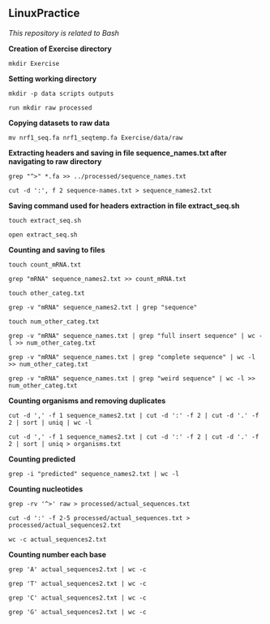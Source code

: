 ## LinuxPractice

*This repository is related to Bash*

**Creation of Exercise directory**
```
mkdir Exercise

```
**Setting working directory**
```
mkdir -p data scripts outputs

run mkdir raw processed
```
**Copying datasets to raw data**
```
mv nrf1_seq.fa nrf1_seqtemp.fa Exercise/data/raw
```
**Extracting headers and saving in file sequence_names.txt after navigating to raw directory**
```
grep "^>" *.fa >> ../processed/sequence_names.txt

cut -d ':', f 2 sequence-names.txt > sequence_names2.txt
```
**Saving command used for headers extraction in file extract_seq.sh**
```
touch extract_seq.sh

open extract_seq.sh
```
**Counting and saving to files**
```
touch count_mRNA.txt

grep "mRNA" sequence_names2.txt >> count_mRNA.txt

touch other_categ.txt

grep -v "mRNA" sequence_names2.txt | grep "sequence"

touch num_other_categ.txt

grep -v "mRNA" sequence_names.txt | grep "full insert sequence" | wc -l >> num_other_categ.txt

grep -v "mRNA" sequence_names.txt | grep "complete sequence" | wc -l >> num_other_categ.txt

grep -v "mRNA" sequence_names.txt | grep "weird sequence" | wc -l >> num_other_categ.txt

```
**Counting organisms and removing duplicates**
```
cut -d ',' -f 1 sequence_names2.txt | cut -d ':' -f 2 | cut -d '.' -f 2 | sort | uniq | wc -l

cut -d ',' -f 1 sequence_names2.txt | cut -d ':' -f 2 | cut -d '.' -f 2 | sort | uniq > organisms.txt
```
**Counting predicted**
```
grep -i "predicted" sequence_names2.txt | wc -l
```
**Counting nucleotides**
```
grep -rv '^>' raw > processed/actual_sequences.txt

cut -d ':' -f 2-5 processed/actual_sequences.txt > processed/actual_sequences2.txt

wc -c actual_sequences2.txt

```
**Counting number each base**
```
grep 'A' actual_sequences2.txt | wc -c

grep 'T' actual_sequences2.txt | wc -c

grep 'C' actual_sequences2.txt | wc -c

grep 'G' actual_sequences2.txt | wc -c
```
